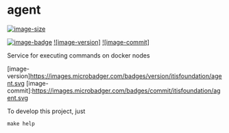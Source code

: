 # agent

[![image-size]](https://microbadger.com/images/itisfoundation/agent. "More on itisfoundation/agent.:staging-latest image")

[![image-badge]](https://microbadger.com/images/itisfoundation/agent "More on agent image in registry")
[![image-version]](https://microbadger.com/images/itisfoundation/agent "More on agent image in registry")
[![image-commit]](https://microbadger.com/images/itisfoundation/agent "More on agent image in registry")

Service for executing commands on docker nodes

<!-- Add badges urls here-->
[image-size]:https://img.shields.io/microbadger/image-size/itisfoundation/agent./staging-latest.svg?label=agent.&style=flat
[image-badge]:https://images.microbadger.com/badges/image/itisfoundation/agent.svg
[image-version]https://images.microbadger.com/badges/version/itisfoundation/agent.svg
[image-commit]:https://images.microbadger.com/badges/commit/itisfoundation/agent.svg
<!------------------------->

To develop this project, just


```cmd
make help

```
